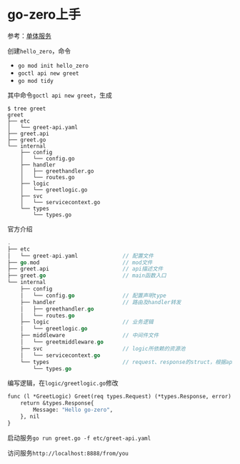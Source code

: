 # go-zero上手
参考：[单体服务](https://go-zero.dev/cn/monolithic-service.html)

创建`hello_zero`，命令
- `go mod init hello_zero`
- `goctl api new greet`
- `go mod tidy`

其中命令`goctl api new greet`，生成
```tree
$ tree greet
greet
├── etc
│   └── greet-api.yaml
├── greet.api
├── greet.go
└── internal
    ├── config
    │   └── config.go
    ├── handler
    │   ├── greethandler.go
    │   └── routes.go
    ├── logic
    │   └── greetlogic.go
    ├── svc
    │   └── servicecontext.go
    └── types
        └── types.go
```
官方介绍
```go
.
├── etc
│   └── greet-api.yaml              // 配置文件
├── go.mod                          // mod文件
├── greet.api                       // api描述文件
├── greet.go                        // main函数入口
└── internal                        
    ├── config  
    │   └── config.go               // 配置声明type
    ├── handler                     // 路由及handler转发
    │   ├── greethandler.go
    │   └── routes.go
    ├── logic                       // 业务逻辑
    │   └── greetlogic.go
    ├── middleware                  // 中间件文件
    │   └── greetmiddleware.go
    ├── svc                         // logic所依赖的资源池
    │   └── servicecontext.go
    └── types                       // request、response的struct，根据api自动生成，不建议编辑
        └── types.go
```

编写逻辑，在`logic/greetlogic.go`修改
```protobuf
func (l *GreetLogic) Greet(req types.Request) (*types.Response, error) {
    return &types.Response{
        Message: "Hello go-zero",
    }, nil
}
```

启动服务`go run greet.go -f etc/greet-api.yaml`

访问服务`http://localhost:8888/from/you`